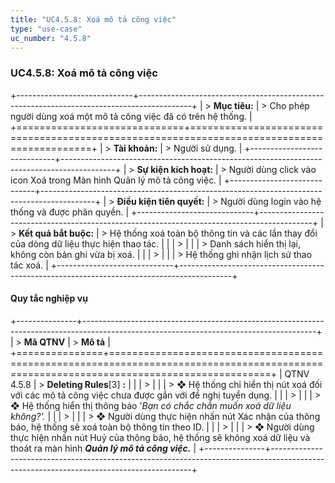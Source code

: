```yaml
---
title: "UC4.5.8: Xoá mô tả công việc"
type: "use-case"
uc_number: "4.5.8"
---
```


### UC4.5.8: Xoá mô tả công việc

+-----------------------------+-------------------------------------------------------------------------------------------+
| > **Mục tiêu:**             | > Cho phép người dùng xoá một mô tả công việc đã có trên hệ thống.                        |
+=============================+===========================================================================================+
| > **Tài khoản:**            | > Người sử dụng.                                                                          |
+-----------------------------+-------------------------------------------------------------------------------------------+
| > **Sự kiện kích hoạt:**    | > Người dùng click vào icon Xoá trong Màn hình Quản lý mô tả công việc.                   |
+-----------------------------+-------------------------------------------------------------------------------------------+
| > **Điều kiện tiên quyết:** | > Người dùng login vào hệ thống và được phân quyền.                                       |
+-----------------------------+-------------------------------------------------------------------------------------------+
| > **Kết quả bắt buộc:**     | > Hệ thống xoá toàn bộ thông tin và các lần thay đổi của dòng dữ liệu thực hiện thao tác. |
|                             | >                                                                                         |
|                             | > Danh sách hiển thị lại, không còn bản ghi vừa bị xoá.                                   |
|                             | >                                                                                         |
|                             | > Hệ thống ghi nhận lịch sử thao tác xoá.                                                 |
+-----------------------------+-------------------------------------------------------------------------------------------+

#### Quy tắc nghiệp vụ

+---------------+----------------------------------------------------------------------------------------------------------------------------------------+
| > **Mã QTNV** | > **Mô tả**                                                                                                                            |
+===============+========================================================================================================================================+
| QTNV 4.5.8    | > **Deleting Rules**\[3\] **:**                                                                                                        |
|               | >                                                                                                                                      |
|               | > ❖ Hệ thống chỉ hiển thị nút xoá đối với các mô tả công việc chưa được gắn với đề nghị tuyển dụng.                                    |
|               | >                                                                                                                                      |
|               | > ❖ Hệ thống hiển thị thông báo '*Bạn có chắc chắn muốn xoá dữ liệu không?'.*                                                          |
|               | >                                                                                                                                      |
|               | > ❖ Người dùng thực hiện nhấn nút Xác nhận của thông báo, hệ thống sẽ xoá toàn bộ thông tin theo ID.                                   |
|               | >                                                                                                                                      |
|               | > ❖ Người dùng thực hiện nhấn nút Huỷ của thông báo, hệ thống sẽ không xoá dữ liệu và thoát ra màn hình ***Quản lý mô tả công việc.*** |
+---------------+----------------------------------------------------------------------------------------------------------------------------------------+
